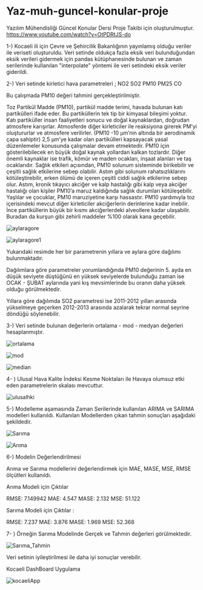 # Yaz-muh-guncel-konular-proje
Yazılım Mühendisliği Güncel Konular Dersi Proje Takibi için oluşturulmuştur.
https://www.youtube.com/watch?v=OtPDRtJS-do

1-) Kocaeli ili için Çevre ve Şehircilik Bakanlığının yayınlamış olduğu veriler ile veriseti oluşturuldu. 
Veri setinde oldukça fazla eksik veri bulunduğundan eksik verileri gidermek için pandas kütüphanesinde bulunan ve zaman serilerinde kullanılan "interpolate" yöntemi ile veri setindeki eksik veriler giderildi.

2-) Veri setinde kirletici hava parametreleri ;
     NO2
     SO2
     PM10
     PM25
     CO 
    
 Bu çalışmada PM10 değeri tahmini gerçekleştirilmiştir. 
 
 Toz Partikül Madde (PM10), partikül madde terimi, havada bulunan katı partikülleri ifade eder.
Bu partiküllerin tek tip bir kimyasal bileşimi yoktur. Katı partiküller insan faaliyetleri sonucu ve
doğal kaynaklardan, doğrudan atmosfere karışırlar. Atmosferde diğer kirleticiler ile reaksiyona
girerek PM’yi oluştururlar ve atmosfere verilirler. (PM10 -10 μm’nin altında bir aerodinamik
çapa sahiptir) 2,5 μm’ye kadar olan partikülleri kapsayacak yasal düzenlemeler konusunda
çalışmalar devam etmektedir. PM10 için gösterilebilecek en büyük doğal kaynak yollardan
kalkan tozlardır. Diğer önemli kaynaklar ise trafik, kömür ve maden ocakları, inşaat alanları ve
taş ocaklarıdır. Sağlık etkileri açısından, PM10 solunum sisteminde birikebilir ve çeşitli sağlık
etkilerine sebep olabilir. Astım gibi solunum rahatsızlıklarını kötüleştirebilir, erken ölümü de
içeren çeşitli ciddi sağlık etkilerine sebep olur. Astım, kronik tıkayıcı akciğer ve kalp hastalığı
gibi kalp veya akciğer hastalığı olan kişiler PM10’a maruz kaldığında sağlık durumları
kötüleşebilir. Yaşlılar ve çocuklar, PM10 maruziyetine karşı hassastır. PM10 yardımıyla toz
içerisindeki mevcut diğer kirleticiler akciğerlerin derinlerine kadar inebilir. İnce partiküllerin
büyük bir kısmı akciğerlerdeki alveollere kadar ulaşabilir. Buradan da kurşun gibi zehirli
maddeler %100 olarak kana geçebilir.

     
![aylaragore](https://user-images.githubusercontent.com/62748526/84568679-ba8aba00-ad89-11ea-85c0-345729ff0e24.PNG)

![aylaragore1](https://user-images.githubusercontent.com/62748526/84568781-6a602780-ad8a-11ea-9be9-5ad24d3b5062.PNG)
 
Yukarıdaki  resimde her bir parametrenin yıllara ve aylara göre dağılımı bulunmaktadır.

Dağılımlara göre parametreler yorumlandığında PM10 değerinin 5. ayda en düşük seviyete düştüğünü en yüksek seviyelerde bulunduğu zaman ise OCAK - ŞUBAT aylarında yani kış mevsimlerinde bu oranın daha yüksek olduğu görülmektedir. 

Yıllara göre dağılımda SO2 parametresi ise 2011-2012 yılları arasında yükselmeye geçerken 2012-2013 arasında azalarak tekrar normal seyrine döndüğü söylenebilir.

3-) Veri setinde bulunan değerlerin ortalama - mod - medyan değerleri hesaplanmıştır.

![ortalama](https://user-images.githubusercontent.com/62748526/84568956-a34ccc00-ad8b-11ea-9390-4e3253de09f6.PNG)

![mod](https://user-images.githubusercontent.com/62748526/84568963-bf506d80-ad8b-11ea-90da-5e053a117b1d.PNG)

![median](https://user-images.githubusercontent.com/62748526/84568967-c7a8a880-ad8b-11ea-82ef-b55963bc5ea1.PNG)


4- ) Ulusal Hava Kalite İndeksi Kesme Noktaları ile Havaya olumsuz etki eden parametrelerin skalası mevcuttur. 
 
![ulusalhki](https://user-images.githubusercontent.com/62748526/84569061-68976380-ad8c-11ea-8518-946e89f6e547.PNG)

5-) Modelleme aşamasında Zaman Serilerinde kullanılan ARIMA ve SARIMA modelleri kullanıldı. Kullanılan Modellerden çıkan tahmin sonuçları aşağıdaki şekildedir. 

![Sarıma](https://user-images.githubusercontent.com/62748526/84569172-215da280-ad8d-11ea-9e15-81f345371627.PNG)

![Arıma](https://user-images.githubusercontent.com/62748526/84569174-24589300-ad8d-11ea-9542-b2c614d8f0e1.PNG)

6-) Modelin Değerlendirilmesi
 
 Arıma ve Sarıma modellerini değerlendirmek için MAE, MASE, MSE, RMSE ölçütleri kullanıldı.
 
Arıma Modeli için Çıktılar  

RMSE: 7.149942
MAE: 4.547
MASE: 2.132
MSE: 51.122
  
Sarıma Modeli için Çıktılar :

RMSE: 7.237
MAE: 3.876
MASE: 1.969
MSE: 52.368

7- ) Örneğin Sarıma Modelinde Gerçek ve Tahmin değerleri görülmektedir.

![Sarıma_Tahmin](https://user-images.githubusercontent.com/62748526/84569340-67673600-ad8e-11ea-995f-8b2dd3354b8e.PNG)

Veri setinin iyileştirilmesi ile daha iyi sonuçlar verebilir. 

Kocaeli DashBoard Uygulama 

![kocaeliApp](https://user-images.githubusercontent.com/62748526/85712859-6b317b80-b6f1-11ea-8fa8-e33b8a850fad.PNG)

